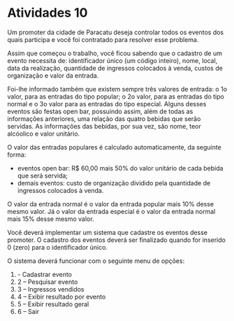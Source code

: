 <h1>Atividades 10 </h1>

<p> Um promoter da cidade de Paracatu deseja controlar todos os eventos dos quais participa e você foi
contratado para resolver esse problema.</p>
  
<p> Assim que começou o trabalho, você ficou sabendo que o cadastro de um evento necessita de: identificador
único (um código inteiro), nome, local, data da realização, quantidade de ingressos colocados à venda,
custos de organização e valor da entrada.</p>

<p> Foi-lhe informado também que existem sempre três valores de entrada: o 1o valor, para as entradas do
tipo popular; o 2o valor, para as entradas do tipo normal e o 3o valor para as entradas do tipo especial.
Alguns desses eventos são festas open bar, possuindo assim, além de todas as informações anteriores,
uma relação das quatro bebidas que serão servidas. As informações das bebidas, por sua vez, são nome,
teor alcóolico e valor unitário.</p>

<p> O valor das entradas populares é calculado automaticamente, da seguinte forma: </p>
  
<ul>
<li> eventos open bar: R$ 60,00 mais 50% do valor unitário de cada bebida que será servida;</li>
<li> demais eventos: custo de organização dividido pela quantidade de ingressos colocados à venda.</li>
</ul>
  
<p> O valor da entrada normal é o valor da entrada popular mais 10% desse mesmo valor. Já o valor da entrada
especial é o valor da entrada normal mais 15% desse mesmo valor. </p>

<p> Você deverá implementar um sistema que cadastre os eventos desse promoter. O cadastro dos eventos
deverá ser finalizado quando for inserido 0 (zero) para o identificador único.</p>

<p> O sistema deverá funcionar com o seguinte menu de opções: </p>

<ol>
<li> - Cadastrar evento</li>
<li> 2 – Pesquisar evento</li>
<li> 3 – Ingressos vendidos</li>
<li> 4 – Exibir resultado por evento</li>
<li> 5 – Exibir resultado geral</li>
<li> 6 – Sair</li>
</ol>
  

